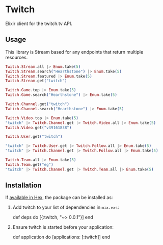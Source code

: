# Twitch

Elixir client for the twitch.tv API.

## Usage

This library is Stream based for any endpoints that return multiple resources.

```elixir
Twitch.Stream.all |> Enum.take(5)
Twitch.Stream.search("Hearthstone") |> Enum.take(5)
Twitch.Stream.featured |> Enum.take(5)
Twitch.Stream.get("twitch")

Twitch.Game.top |> Enum.take(5)
Twitch.Game.search("Hearthstone") |> Enum.take(5)

Twitch.Channel.get("twitch")
Twtich.Channel.search("Hearthstone") |> Enum.take(5)

Twitch.Video.top |> Enum.take(5)
"twitch" |> Twitch.Channel.get |> Twitch.Video.all |> Enum.take(5)
Twitch.Video.get("v39161838")

Twitch.User.get("twitch")

"twitch" |> Twitch.User.get |> Twitch.Follow.all |> Enum.take(5)
"twitch" |> Twitch.Channel.get |> Twitch.Follow.all |> Enum.take(5)

Twitch.Team.all |> Enum.take(5)
Twitch.Team.get("eg")
"twitch" |> Twitch.Channel.get |> Twitch.Team.all |> Enum.take(5)
```

## Installation

If [available in Hex](https://hex.pm/docs/publish), the package can be installed as:

  1. Add twitch to your list of dependencies in `mix.exs`:

        def deps do
          [{:twitch, "~> 0.0.1"}]
        end

  2. Ensure twitch is started before your application:

        def application do
          [applications: [:twitch]]
        end

